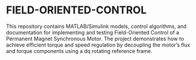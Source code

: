 # FIELD-ORIENTED-CONTROL
This repository contains MATLAB/Simulink models, control algorithms, and documentation for implementing and testing Field-Oriented Control of a Permanent Magnet Synchronous Motor. The project demonstrates how to achieve efficient torque and speed regulation by decoupling the motor’s flux and torque components using a dq rotating reference frame.
